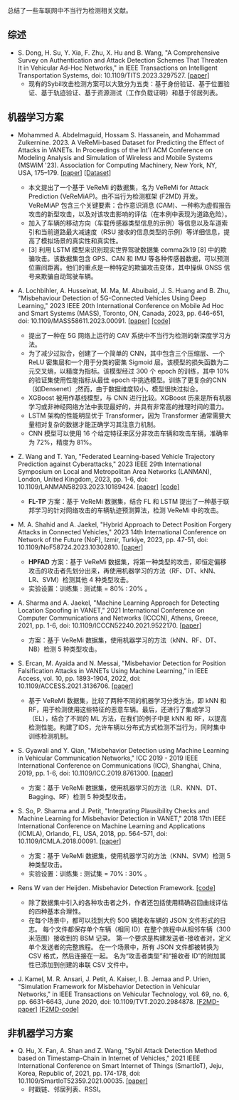 总结了一些车联网中不当行为检测相关文献。

## 综述
- S. Dong, H. Su, Y. Xia, F. Zhu, X. Hu and B. Wang, "A Comprehensive Survey on Authentication and Attack Detection Schemes That Threaten It in Vehicular Ad-Hoc Networks," in IEEE Transactions on Intelligent Transportation Systems, doi: 10.1109/TITS.2023.3297527. [[paper]](https://ieeexplore.ieee.org/abstract/document/10201386)
  - 现有的Sybil攻击检测方案可以大致分为五类：基于身份验证、基于位置验证、基于轨迹验证、基于资源测试（工作负载证明）和基于邻居列表。


## 机器学习方案
- Mohammed A. Abdelmaguid, Hossam S. Hassanein, and Mohammad Zulkernine. 2023. A VeReMi-based Dataset for Predicting the Effect of Attacks in VANETs. In Proceedings of the Int'l ACM Conference on Modeling Analysis and Simulation of Wireless and Mobile Systems (MSWiM '23). Association for Computing Machinery, New York, NY, USA, 175–179. [[paper]](https://doi.org/10.1145/3616388.3617548) [[Dataset]](https://borealisdata.ca/dataset.xhtml?persistentId=doi:10.5683/SP3/R09EWA)
    - 本文提出了一个基于 VeReMi 的数据集，名为 VeReMi for Attack Prediction (VeReMiAP)。由不当行为检测框架 (F2MD) 开发。 VeReMiAP 包含三个关键要素：合作意识消息 (CAM)、一种称为虚假报告攻击的新型攻击，以及对该攻击影响的评估（在本例中表现为道路危险）。
    - 加入了车辆的移动方向（车载传感器类型信息的示例）等信息以及车道索引和当前道路最大减速度（RSU 接收的信息类型的示例）等详细信息，提高了模拟场景的真实性和真实性。
    - [3] 利用 LSTM 模型来识别现实世界驾驶数据集 comma2k19 [8] 中的欺骗攻击。该数据集包含 GPS、CAN 和 IMU 等各种传感器数据，可以预测位置间距离。他们的重点是一种特定的欺骗攻击变体，其中操纵 GNSS 信号来欺骗自动驾驶车辆。

- A. Lochbihler, A. Husseinat, M. Ma, M. Abuibaid, J. S. Huang and B. Zhu, "Misbehaviour Detection of 5G-Connected Vehicles Using Deep Learning," 2023 IEEE 20th International Conference on Mobile Ad Hoc and Smart Systems (MASS), Toronto, ON, Canada, 2023, pp. 646-651, doi: 10.1109/MASS58611.2023.00091. [[paper]](https://ieeexplore.ieee.org/document/10298340) [[code]](https://github.com/Aidanlochbihler/5G-BSM-Threat-Detection)
    - 提出了一种在 5G 网络上运行的 CAV 系统中不当行为检测的新深度学习方法。
    - 为了减少过拟合，创建了一个简单的 CNN，其中包含三个压缩层、一个 ReLU 密集层和一个用于分类的密集 Sigmoid 层。该模型的损失函数为二元交叉熵，以精度为指标。该模型经过 300 个 epoch 的训练，其中 10% 的验证集使用性能指标从最佳 epoch 中挑选模型。训练了更复杂的CNN（如Densenet）;然而，由于数据维度较小，模型很快过拟合。
    - XGBoost 被用作基线模型，与 CNN 进行比较。XGBoost 历来是所有机器学习或非神经网络方法中表现最好的，并具有非常高的推理时间的潜力。
    - LSTM 架构的性能明显优于 Transformer，因为 Transformer 通常需要大量相对复杂的数据才能正确学习其注意力机制。
    - CNN 模型可以使用 16 个给定特征来区分非攻击车辆和攻击车辆，准确率为 72%，精度为 81%。

- Z. Wang and T. Yan, "Federated Learning-based Vehicle Trajectory Prediction against Cyberattacks," 2023 IEEE 29th International Symposium on Local and Metropolitan Area Networks (LANMAN), London, United Kingdom, 2023, pp. 1-6, doi: 10.1109/LANMAN58293.2023.10189424. [[paper]](https://ieeexplore.ieee.org/document/10189424) [[code]](https://github.com/CoderTylor/FL-TP)
    - **FL-TP** 方案：基于 VeReMi 数据集，结合 FL 和 LSTM 提出了一种基于联邦学习的针对网络攻击的车辆轨迹预测算法，检测 VeReMi 中的攻击。

- M. A. Shahid and A. Jaekel, "Hybrid Approach to Detect Position Forgery Attacks in Connected Vehicles," 2023 14th International Conference on Network of the Future (NoF), Izmir, Turkiye, 2023, pp. 47-51, doi: 10.1109/NoF58724.2023.10302810. [[paper]](https://ieeexplore.ieee.org/abstract/document/10302810)
    - **HPFAD** 方案：基于 VeReMi 数据集，将第一种类型的攻击，即恒定偏移攻击的攻击者先划分出来，再使用机器学习的方法（RF、DT、kNN、LR、SVM）检测其他 4 种类型攻击。
    - 实验设置：训练集 : 测试集 = 80% : 20% 。

- A. Sharma and A. Jaekel, "Machine Learning Approach for Detecting Location Spoofing in VANET," 2021 International Conference on Computer Communications and Networks (ICCCN), Athens, Greece, 2021, pp. 1-6, doi: 10.1109/ICCCN52240.2021.9522170. [[paper]](https://ieeexplore.ieee.org/document/9522170)
    - 方案：基于 VeReMi 数据集，使用机器学习的方法（kNN、RF、DT、NB）检测 5 种类型攻击。

- S. Ercan, M. Ayaida and N. Messai, "Misbehavior Detection for Position Falsification Attacks in VANETs Using Machine Learning," in IEEE Access, vol. 10, pp. 1893-1904, 2022, doi: 10.1109/ACCESS.2021.3136706. [[paper]](https://ieeexplore.ieee.org/document/9656118)
    - 基于 VeReMi 数据集，比较了两种不同的机器学习分类方法，即 kNN 和 RF，用于检测使用这些特征的恶意车辆。最后，还进行了集成学习（EL），结合了不同的 ML 方法，在我们的例子中是 kNN 和 RF，以提高检测性能。构建了IDS，允许车辆以分布式方式检测不当行为，同时集中训练检测机制。

- S. Gyawali and Y. Qian, "Misbehavior Detection using Machine Learning in Vehicular Communication Networks," ICC 2019 - 2019 IEEE International Conference on Communications (ICC), Shanghai, China, 2019, pp. 1-6, doi: 10.1109/ICC.2019.8761300. [[paper]](https://ieeexplore.ieee.org/document/8761300)
    - 方案：基于 VeReMi 数据集，使用机器学习的方法（LR、KNN、DT、Bagging、RF）检测 5 种类型攻击。

- S. So, P. Sharma and J. Petit, "Integrating Plausibility Checks and Machine Learning for Misbehavior Detection in VANET," 2018 17th IEEE International Conference on Machine Learning and Applications (ICMLA), Orlando, FL, USA, 2018, pp. 564-571, doi: 10.1109/ICMLA.2018.00091. [[paper]](https://ieeexplore.ieee.org/document/8614116)
    - 方案：基于 VeReMi 数据集，使用机器学习的方法（KNN、SVM）检测 5 种类型攻击。
    - 实验设置：训练集 : 测试集 = 70% : 30% 。

- Rens W van der Heijden. Misbehavior Detection Framework. [[code]](https://github.com/vs-uulm/Maat)
    - 除了数据集中引入的各种攻击者之外，作者还包括使用精确召回曲线评估的四种基本合理性。
    - 在每个场景中，都可以找到大约 500 辆接收车辆的 JSON 文件形式的日志。 每个文件都保存单个车辆（相同 ID）在整个旅程中从相邻车辆（300 米范围）接收到的 BSM 记录。 第一个要求是构建发送者-接收者对，定义单个发送者的完整旅程。 在一个场景中，所有 JSON 文件都被转换为 CSV 格式，然后连接在一起。 名为“攻击者类型”和“接收者 ID”的附加属性已添加到创建的串联 CSV 文件中。

- J. Kamel, M. R. Ansari, J. Petit, A. Kaiser, I. B. Jemaa and P. Urien, "Simulation Framework for Misbehavior Detection in Vehicular Networks," in IEEE Transactions on Vehicular Technology, vol. 69, no. 6, pp. 6631-6643, June 2020, doi: 10.1109/TVT.2020.2984878. [[F2MD-paper]](https://ieeexplore.ieee.org/document/9056489) [[F2MD-code]](https://github.com/josephkamel/F2MD)


## 非机器学习方案
- Q. Hu, X. Fan, A. Shan and Z. Wang, "Sybil Attack Detection Method based on Timestamp-Chain in Internet of Vehicles," 2021 IEEE International Conference on Smart Internet of Things (SmartIoT), Jeju, Korea, Republic of, 2021, pp. 174-178, doi: 10.1109/SmartIoT52359.2021.00035. [[paper]](https://ieeexplore.ieee.org/document/9556187)
    - 时戳链、邻居列表、RSSI。